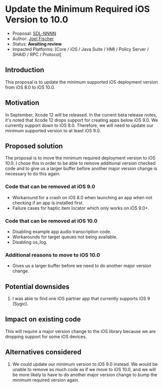 # Update the Minimum Required iOS Version to 10.0
* Proposal: [SDL-NNNN](nnnn-ios-update-minimum-version-ios10.md)
* Author: [Joel Fischer](https://github.com/joeljfischer)
* Status: **Awaiting review**
* Impacted Platforms: [Core / iOS / Java Suite / HMI / Policy Server / SHAID / RPC / Protocol]

## Introduction
This proposal is to update the minimum supported iOS deployment version from iOS 8.0 to iOS 10.0.

## Motivation
In September, Xcode 12 will be released. In the current beta release notes, it's noted that Xcode 12 drops support for creating apps below iOS 9.0. We currently support down to iOS 8.0. Therefore, we will need to update our minimum supported version to at least iOS 9.0.

## Proposed solution
The proposal is to move the minimum required deployment version to iOS 10.0. I chose this in order to be able to remove additional version checked code and to give us a larger buffer before another major version change is necessary to do this again.

### Code that can be removed at iOS 9.0
* Workaround for a crash on iOS 8.0 when launching an app when not checking if an app is installed first.
* Failure cases for haptic item locator which only works on iOS 9.0+.

### Code that can be removed at iOS 10.0
* Disabling example app audio transcription code.
* Workarounds for target queues not being available.
* Disabling os_log.

### Additional reasons to move to iOS 10.0
* Gives us a larger buffer before we need to do another major version change.

## Potential downsides
1. I was able to find one iOS partner app that currently supports iOS 9 (Sygic).

## Impact on existing code
This will require a major version change to the iOS library because we are dropping support for some iOS devices.

## Alternatives considered
1. We could update our minimum version to iOS 9.0 instead. We would be unable to remove as much code as if we move to iOS 10.0, and we will be more likely to have to do another major version change to bump the minimum required version again.
